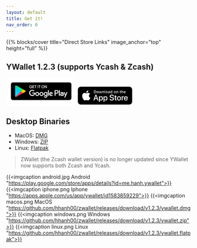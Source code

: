```yaml
---
layout: default
title: Get it!
nav_order: 0
---
```

<style type="text/css">
</style>

{{% blocks/cover title="Direct Store Links" image_anchor="top" height="full" %}}
## YWallet 1.2.3 (supports Ycash & Zcash)

<a href="https://play.google.com/store/apps/details?id=me.hanh.ywallet"><img style="height:74px" src="../google-play-badge.png"></a>
<a href="https://apps.apple.com/us/app/ywallet/id1583859229"><img style="height:50px" src="../apple-store-badge.svg"></a>

## Desktop Binaries

- MacOS: [DMG](https://github.com/hhanh00/zwallet/releases/download/v1.2.3/ywallet.dmg)
- Windows: [ZIP](https://github.com/hhanh00/zwallet/releases/download/v1.2.3/ywallet.zip)
- Linux: [Flatpak](https://github.com/hhanh00/zwallet/releases/download/v1.2.3/ywallet.flatpak)

> ZWallet (the Zcash wallet version) is no longer updated since YWallet now supports both Zcash and Ycash. 

{{<imgcaption android.jpg Android "https://play.google.com/store/apps/details?id=me.hanh.ywallet">}}
{{<imgcaption iphone.png Iphone "https://apps.apple.com/us/app/ywallet/id1583859229">}}
{{<imgcaption macos.png MacOS "https://github.com/hhanh00/zwallet/releases/download/v1.2.3/ywallet.dmg">}}
{{<imgcaption windows.png Windows "https://github.com/hhanh00/zwallet/releases/download/v1.2.3/ywallet.zip">}}
{{<imgcaption linux.png Linux "https://github.com/hhanh00/zwallet/releases/download/v1.2.3/ywallet.flatpak">}}
